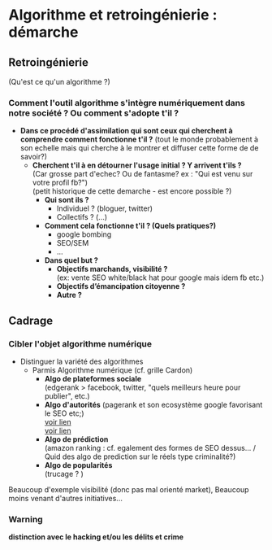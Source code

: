 # Algorithme et retroingénierie : démarche
## Retroingénierie

(Qu'est ce qu'un algorithme ?)

### Comment l'outil algorithme s'intègre numériquement dans notre société ? Ou comment s'adopte t'il ?
  - **Dans ce procédé d'assimilation qui sont ceux qui cherchent à comprendre comment fonctionne t'il ?**
  (tout le monde probablement à son echelle mais qui cherche à le montrer et diffuser cette forme de de savoir?)
    - **Cherchent t'il à en détourner l'usage initial ? Y arrivent t'ils ?**  
    (Car grosse part d'echec? Ou de fantasme? ex : "Qui est venu sur votre profil fb?")  
    (petit historique de cette demarche - est encore possible ?)
      - **Qui sont ils ?** 
        - Individuel ? (bloguer, twitter)
        - Collectifs ? (...)
      - **Comment cela fonctionne t'il ? (Quels pratiques?)**
        - google bombing
        - SEO/SEM
        - ...
      - **Dans quel but ?**
          - **Objectifs marchands, visibilité ?**  
            (ex: vente SEO white/black hat pour google mais idem fb etc.)
          - **Objectifs d’émancipation citoyenne ?**
          - **Autre ?**

  
## Cadrage
### Cibler l'objet algorithme numérique
- Distinguer la variété des algorithmes
    - Parmis Algorithme numérique (cf. grille Cardon)
        - **Algo de plateformes sociale**  
          (edgerank > facebook, twitter, "quels meilleurs heure pour publier", etc.)
        - **Algo d'autorités** (pagerank et son ecosystème google favorisant le SEO etc;)  
          [voir lien](http://blog.ramenos.net/referencement/les-charlatans-du-seo-pourquoi-je-les-deteste)  
          [voir lien](http://www.bortzmeyer.org/seo-principes.html)
        - **Algo de prédiction**  
          (amazon ranking : cf. egalement des formes de SEO dessus... / Quid des algo de prediction sur le réels type criminalité?)
        - **Algo de popularités**  
          (trucage ? )


Beaucoup d'exemple visibilité (donc pas mal orienté market),
Beaucoup moins venant d'autres initiatives...

### Warning 
**distinction avec le hacking et/ou les délits  et crime**
